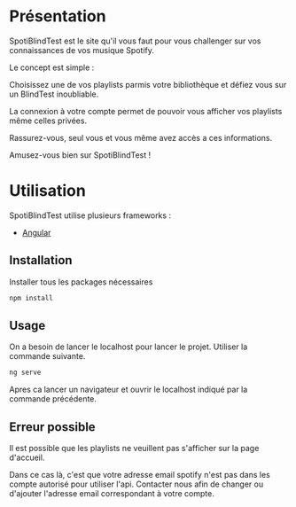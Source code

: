 # Présentation

SpotiBlindTest est le site qu'il vous faut pour vous challenger sur vos connaissances de vos musique Spotify.

Le concept est simple :

Choisissez une de vos playlists parmis votre bibliothèque et défiez vous sur un BlindTest inoubliable.

La connexion à votre compte permet de pouvoir vous afficher vos playlists même celles privées.

Rassurez-vous, seul vous et vous même avez accès a ces informations.

Amusez-vous bien sur SpotiBlindTest !


# Utilisation

SpotiBlindTest utilise plusieurs frameworks :
- [Angular](https://angular.io/)

## Installation

Installer tous les packages nécessaires

```bash
npm install
```

## Usage
On a besoin de lancer le localhost pour lancer le projet.
Utiliser la commande suivante.

```bash
ng serve
```
Apres ca lancer un navigateur et ouvrir le localhost indiqué par la commande précédente.

## Erreur possible

Il est possible que les playlists ne veuillent pas s'afficher sur la page d'accueil.

Dans ce cas là, c'est que votre adresse email spotify n'est pas dans les compte autorisé pour utiliser l'api. Contacter nous afin de changer ou d'ajouter l'adresse email correspondant à votre compte.
